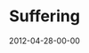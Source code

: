 ---
layout: message
category: message
series: "James: Putting Your Faith to Work"
title: "Suffering"
date: 2012-04-28-00-00
message_id: 724
audio-description: "Chuck Mingo talks about how trials strengthen our faith."
audio: "http://www.crossroads.net/players/media/hq/james_02.mp3"
audio-title: "Suffering"
audio-duration: "43:35"
program-description: "Program"
program: "http://www.crossroads.net/players/media/hq/04_28-29_12Program.pdf"
program-title: "Suffering"
video-description: "Chuck Mingo talks about how trials strengthen our faith."
video-title: "Suffering"
video: "https://s3.amazonaws.com/crossroadsvideomessages/james_02.mp4"
video-poster: "https://www.crossroads.net/uploadedfiles/james_02_still.jpg"
---